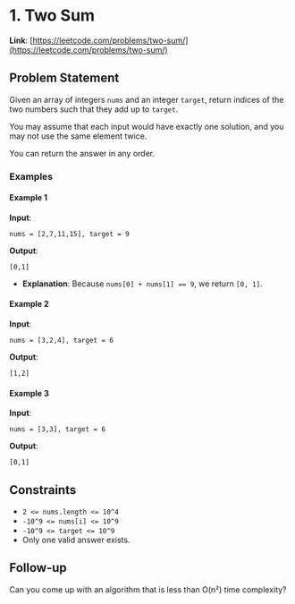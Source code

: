 # 1. Two Sum

**Link**: [https://leetcode.com/problems/two-sum/](https://leetcode.com/problems/two-sum/)

## Problem Statement

Given an array of integers `nums` and an integer `target`, return indices of the two numbers such that they add up to `target`.

You may assume that each input would have exactly one solution, and you may not use the same element twice.

You can return the answer in any order.

### Examples

#### Example 1

**Input**:
```
nums = [2,7,11,15], target = 9
```

**Output**:
```
[0,1]
```

  * **Explanation**: Because `nums[0] + nums[1] == 9`, we return `[0, 1]`.

#### Example 2

**Input**:
```
nums = [3,2,4], target = 6
```

**Output**:
```
[1,2]
```

#### Example 3

**Input**:
```
nums = [3,3], target = 6
```

**Output**:
```
[0,1]
```

## Constraints

- `2 <= nums.length <= 10^4`
- `-10^9 <= nums[i] <= 10^9`
- `-10^9 <= target <= 10^9`
- Only one valid answer exists.

## Follow-up

Can you come up with an algorithm that is less than O(n²) time complexity?
